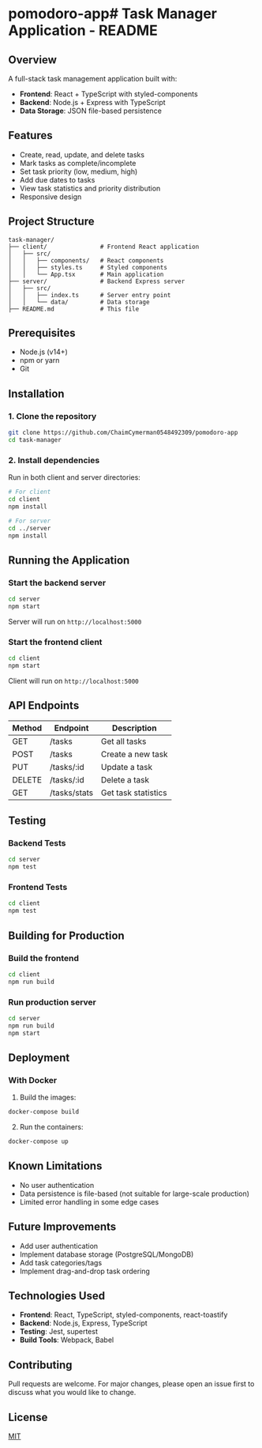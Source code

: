 # pomodoro-app# Task Manager Application - README

## Overview
A full-stack task management application built with:
- **Frontend**: React + TypeScript with styled-components
- **Backend**: Node.js + Express with TypeScript
- **Data Storage**: JSON file-based persistence

## Features
- Create, read, update, and delete tasks
- Mark tasks as complete/incomplete
- Set task priority (low, medium, high)
- Add due dates to tasks
- View task statistics and priority distribution
- Responsive design

## Project Structure
```
task-manager/
├── client/               # Frontend React application
│   ├── src/
│   │   ├── components/   # React components
│   │   ├── styles.ts     # Styled components
│   │   └── App.tsx       # Main application
├── server/               # Backend Express server
│   ├── src/
│   │   ├── index.ts      # Server entry point
│   │   └── data/         # Data storage
├── README.md             # This file
```

## Prerequisites
- Node.js (v14+)
- npm or yarn
- Git

## Installation

### 1. Clone the repository
```bash
git clone https://github.com/ChaimCymerman0548492309/pomodoro-app
cd task-manager
```

### 2. Install dependencies
Run in both client and server directories:
```bash
# For client
cd client
npm install

# For server
cd ../server
npm install
```

## Running the Application

### Start the backend server
```bash
cd server
npm start
```
Server will run on `http://localhost:5000`

### Start the frontend client
```bash
cd client
npm start
```
Client will run on `http://localhost:5000`

## API Endpoints

| Method | Endpoint       | Description                     |
|--------|---------------|---------------------------------|
| GET    | /tasks        | Get all tasks                   |
| POST   | /tasks        | Create a new task               |
| PUT    | /tasks/:id    | Update a task                   |
| DELETE | /tasks/:id    | Delete a task                   |
| GET    | /tasks/stats  | Get task statistics             |

## Testing

### Backend Tests
```bash
cd server
npm test
```

### Frontend Tests
```bash
cd client
npm test
```

## Building for Production

### Build the frontend
```bash
cd client
npm run build
```

### Run production server
```bash
cd server
npm run build
npm start
```

## Deployment

### With Docker
1. Build the images:
```bash
docker-compose build
```

2. Run the containers:
```bash
docker-compose up
```



## Known Limitations
- No user authentication
- Data persistence is file-based (not suitable for large-scale production)
- Limited error handling in some edge cases

## Future Improvements
- Add user authentication
- Implement database storage (PostgreSQL/MongoDB)
- Add task categories/tags
- Implement drag-and-drop task ordering

## Technologies Used
- **Frontend**: React, TypeScript, styled-components, react-toastify
- **Backend**: Node.js, Express, TypeScript
- **Testing**: Jest, supertest
- **Build Tools**: Webpack, Babel

## Contributing
Pull requests are welcome. For major changes, please open an issue first to discuss what you would like to change.

## License
[MIT](https://choosealicense.com/licenses/mit/)